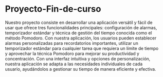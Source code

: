 # Proyecto-Fin-de-curso
Nuestro proyecto consiste en desarrollar una aplicación versátil y fácil de usar que ofrece tres funcionalidades principales: configuración de alarmas, 
temporizador estándar y técnica de gestión del tiempo conocida como el método Pomodoro. Con nuestra aplicación, los usuarios pueden establecer 
alarmas personalizadas para recordatorios importantes, utilizar un temporizador estándar para cualquier tarea que requiera un límite de tiempo 
y aprovechar la técnica Pomodoro para mejorar su productividad y concentración. Con una interfaz intuitiva y opciones de personalización, nuestra 
aplicación se adapta a las necesidades individuales de cada usuario, ayudándolos a gestionar su tiempo de manera eficiente y efectiva.



